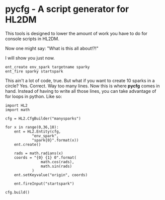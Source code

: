 pycfg - A script generator for HL2DM
=====

This tools is designed to lower the amount of work you have to do for console scripts in HL2DM.

Now one might say: "What is this all about!?!"

I will show you just now.

```
ent_create env_spark targetname sparky
ent_fire sparky startspark
```

This ain't a lot of code, true. But what if you want to create 10 sparks in a circle? Yes. Correct. Way too many lines. Now this is where <b>pycfg</b> comes in hand. Instead of having to write all those lines, you can take advantage of for loops in python. Like so:

```
import HL2
import math

cfg = HL2.CfgBuilder("manysparks")

for x in range(0,36,10):
    ent = HL2.Entity(cfg,
            "env_spark",
            "spark{0}".format(x))
    ent.create()

    rads = math.radians(x)
    coords = "{0} {1} 0".format(
                math.cos(rads),
                math.sin(rads)
            )
    ent.setKeyvalue("origin", coords)

    ent.fireInput("startspark")

cfg.build()
```
